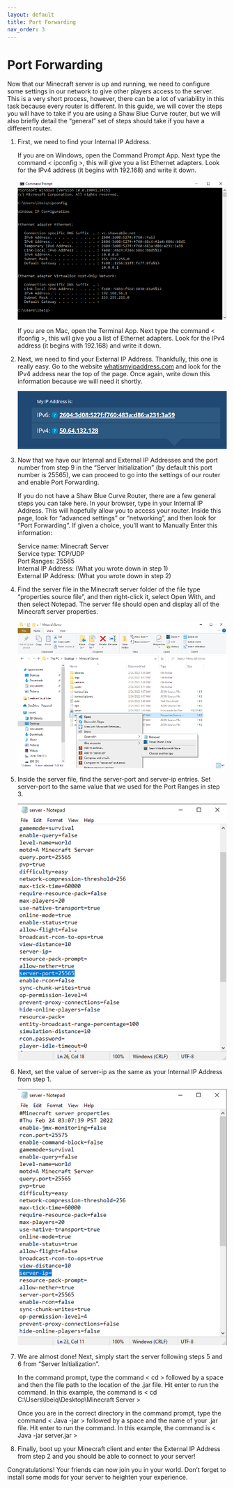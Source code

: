 ```yaml
---
layout: default
title: Port Forwarding
nav_order: 3
---
```


# Port Forwarding

Now that our Minecraft server is up and running, we need to configure some settings in our network to give other players access to the server. This is a very short process, however, there can be a lot of variability in this task because every router is different. In this guide, we will cover the steps you will have to take if you are using a Shaw Blue Curve router, but we will also briefly detail the “general” set of steps should take if you have a different router.

1. First, we need to find your Internal IP Address. 

    If you are on Windows, open the Command Prompt App. Next type the command < ipconfig >, this will give you a list Ethernet adapters. Look for the IPv4 address (it begins with 192.168) and write it down.
    
      ![Minecraft Task](../assets/images/port/Task2.01.png)
        
    If you are on Mac, open the Terminal App. Next type the command < ifconfig >, this will give you a list of Ethernet adapters. Look for the IPv4 address (it begins with 192.168) and write it down.

2. Next, we need to find your External IP Address. Thankfully, this one is really easy. Go to the website [whatismyipaddress.com](https://whatismyipaddress.com/) and look for the IPv4 address near the top of the page. Once again, write down this information because we will need it shortly.
        
      ![Minecraft Task](../assets/images/port/Task2.03.png)
        
3. Now that we have our Internal and External IP Addresses and the port number from step 9 in the “Server Initialization” (by default this port number is 25565), we can proceed to go into the settings of our router and enable Port Forwarding.

    If you do not have a Shaw Blue Curve Router, there are a few general steps you can take here. In your browser, type in your Internal IP Address. This will hopefully allow you to access your router. Inside this page, look for “advanced settings” or “networking”, and then look for “Port Forwarding”. If given a choice, you’ll want to Manually Enter this information:

    Service name: Minecraft Server  
    Service type: TCP/UDP  
    Port Ranges: 25565  
    Internal IP Address: (What you wrote down in step 1)  
    External IP Address: (What you wrote down in step 2)  

4. Find the server file in the Minecraft server folder of the file type “properties source file”, and then right-click it, select Open With, and then select Notepad. The server file should open and display all of the Minecraft server properties.

      ![Minecraft Task](../assets/images/port/Task2.04.png)

5. Inside the server file, find the server-port and server-ip entries. Set server-port to the same value that we used for the Port Ranges in step 3. 

      ![Minecraft Task](../assets/images/port/Task2.05.png)

6. Next, set the value of server-ip as the same as your Internal IP Address from step 1.

      ![Minecraft Task](../assets/images/port/Task2.06.png)

7. We are almost done! Next, simply start the server following steps 5 and 6 from “Server Initialization”.

      In the command prompt, type the command < cd > followed by a space and then the file path to the location of the .jar file. Hit enter to run the command. In this example, the command is < cd C:\Users\lbeiq\Desktop\Minecraft Server >

      Once you are in the correct directory in the command prompt, type the command < Java -jar > followed by a space and the name of your .jar file. Hit enter to run the command. In this example, the command is < Java -jar server.jar >

8. Finally, boot up your Minecraft client and enter the External IP Address from step 2 and you should be able to connect to your server!

Congratulations! Your friends can now join you in your world. Don’t forget to install some mods for your server to heighten your experience.
